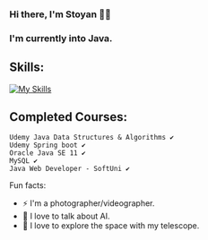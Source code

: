 ### Hi there, I'm Stoyan 🧑‍💻
### I'm currently into Java.


  ## Skills: 
[![My Skills](https://skillicons.dev/icons?i=java,idea,mysql,git,vscode,spring,azure,docker,kubernetes)](https://skillicons.dev)


## Completed Courses:
```
Udemy Java Data Structures & Algorithms ✔
Udemy Spring boot ✔
Oracle Java SE 11 ✔
MySQL ✔
Java Web Developer - SoftUni ✔
```



  Fun facts:
 - ⚡  I'm a photographer/videographer.
 - 🤖  I love to talk about AI.
 - 🔭  I love to explore the space with my telescope.
 

 
 


